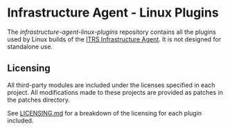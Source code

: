 # Infrastructure Agent - Linux Plugins

The _infrastructure-agent-linux-plugins_ repository contains all the plugins
used by Linux builds of the
[ITRS Infrastructure Agent](https://github.com/ITRS-Group/infrastructure-agent).
It is not designed for standalone use.

## Licensing
All third-party modules are included under the licenses specified in each
project. All modifications made to these projects are provided as patches in
the patches directory.

See [LICENSING.md](LICENSING.md) for a breakdown of the licensing for each
plugin included.
